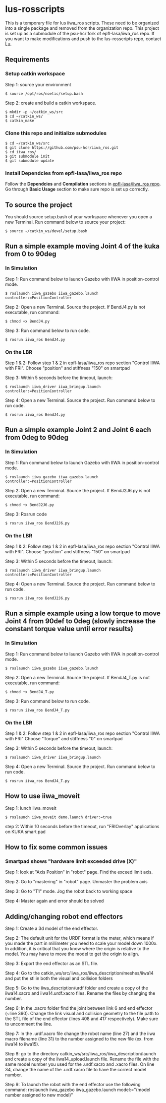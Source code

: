 # lus-rosscripts
This is a temporary file for lus iiwa_ros scripts. These need to be organized into a single package and removed from the organization repo.
This project is set up as a submodule of the psu-hcr fork of epfl-lasa/iiwa_ros repo. If you want to make modifications and push to the lus-rosscripts repo, contact Lu.

## Requirements
### Setup catkin workspace
Step 1: source your environment

	$ source /opt/ros/noetic/setup.bash

Step 2: create and build a catkin workspace. 

	$ mkdir -p ~/catkin_ws/src
	$ cd ~/catkin_ws/
	$ catkin_make
	
### Clone this repo and initialize submodules

	$ cd ~/catkin_ws/src
	$ git clone https://github.com/psu-hcr/iiwa_ros.git
	$ cd iiwa_ros/
	$ git submodule init
	$ git submodule update

### Install Dependcies from epfl-lasa/iiwa_ros repo
Follow the **Dependcies** and **Compilation** sections in [epfl-lasa/iiwa_ros repo](https://github.com/epfl-lasa/iiwa_ros).
Go through **Basic Usage** section to make sure repo is set up correctly.

## To source the project
You should source setup.bash of your workspace whenever you open a new Terminal. Run command below to source your project: 

	$ source ~/catkin_ws/devel/setup.bash
	
## Run a simple example moving Joint 4 of the kuka from 0 to 90deg
### In Simulation
Step 1: Run command below to launch Gazebo with IIWA in position-control mode. 

	$ roslaunch iiwa_gazebo iiwa_gazebo.launch controller:=PositionController

Step 2: Open a new Terminal. Source the project. If BendJ4.py is not executable, run command:

	$ chmod +x BendJ4.py

Step 3: Run command below to run code.

	$ rosrun iiwa_ros BendJ4.py
	
### On the LBR
Step 1 & 2: Follow step 1 & 2 in epfl-lasa/iiwa_ros repo section "Control IIWA with FRI". Choose "position" and stiffness "150" on smartpad

Step 3: Within 5 seconds before the timeout, launch: 

	$ roslaunch iiwa_driver iiwa_bringup.launch controller:=PositionController
	
Step 4: Open a new Terminal. Source the project. Run command below to run code.
	
	$ rosrun iiwa_ros BendJ4.py

## Run a simple example Joint 2 and Joint 6 each from 0deg to 90deg
### In Simulation
Step 1: Run command below to launch Gazebo with IIWA in position-control mode.

	$ roslaunch iiwa_gazebo iiwa_gazebo.launch controller:=PositionController

Step 2: Open a new Terminal. Source the project. If BendJ2J6.py is not executable, run command:

	$ chmod +x BendJ2J6.py

Step 3: Rosrun code

	$ rosrun iiwa_ros BendJ2J6.py
	
### On the LBR
Step 1 & 2: Follow step 1 & 2 in epfl-lasa/iiwa_ros repo section "Control IIWA with FRI". Choose "position" and stiffness "150" on smartpad

Step 3: Within 5 seconds before the timeout, launch: 

	$ roslaunch iiwa_driver iiwa_bringup.launch controller:=PositionController
	
Step 4: Open a new Terminal. Source the project. Run command below to run code.
	
	$ rosrun iiwa_ros BendJ2J6.py
	
## Run a simple example using a low torque to move Joint 4 from 90def to 0deg (slowly increase the constant torque value until error results)
### In Simulation
Step 1: Run command below to launch Gazebo with IIWA in position-control mode.

	$ roslaunch iiwa_gazebo iiwa_gazebo.launch 

Step 2: Open a new Terminal. Source the project. If BendJ4_T.py is not executable, run command:

	$ chmod +x BendJ4_T.py

Step 3: Run command below to run code.

	$ rosrun iiwa_ros BendJ4_T.py
	
### On the LBR
Step 1 & 2: Follow step 1 & 2 in epfl-lasa/iiwa_ros repo section "Control IIWA with FRI" Choose "Torque" and stiffness "0" on smartpad


Step 3: Within 5 seconds before the timeout, launch: 

	$ roslaunch iiwa_driver iiwa_bringup.launch 
	
Step 4: Open a new Terminal. Source the project. Run command below to run code.
	
	$ rosrun iiwa_ros BendJ4_T.py
	
## How to use iiwa_moveit
Step 1: lunch iiwa_moveit

	$ roslaunch iiwa_moveit demo.launch driver:=true

step 2: Within 10 seconds before the timeout, run "FRIOverlay" applications on KUKA smart pad
	
## How to fix some common issues
### Smartpad shows "hardware limit exceeded drive (X)"
Step 1: look at "Axis Position" in "robot" page. Find the exceed limit axis.

Step 2: Go to "mastering" in "robot" page. Unmaster the problem axis

Step 3: Go to "T1" mode. Jog the robot back to working space

Step 4: Master again and error should be solved

## Adding/changing robot end effectors

Step 1: Create a 3d model of the end effector.

Step 2: The default unit for the URDF format is the meter, which means if you made the part in millimeter you need to scale your model down 1000x.
In addition, it is critical that you know where the origin is relative to the model. You may have to move the model to get the origin to align.

Step 3: Export the end effector as an STL file.

Step 4: Go to the catkin_ws/src/iiwa_ros/iiwa_description/meshes/iiwa14 and put the stl in both the visual and collision folders

Step 5: Go to the iiwa_description/urdf folder and create a copy of the iiwa14.xacro and iiwa14.urdf.xacro files. Rename the files by changing the number.
	
Step 6: In the .xacro folder find the joint between link 6 and end effector (~line 390). Change the link visual and collision geometry to the file path to the STL file of the end effector (lines 408 and 417 respectively). Make sure to uncomment the line.

Step 7: In the .urdf.xacro file change the robot name (line 27) and the iiwa macro filename (line 31)  to the number assigned to the new file (ex. from iiwa14 to iiwa15).

Step 8: go to the directory catkin_ws/src/iiwa_ros/iiwa_description/launch and create a copy of the iiwa14_upload.launch file. Rename the file with the same model number you used for the .urdf.xacro and .xacro files. On line 34, change the name of the .urdf.xacro file to have the correct model number.

Step 9: To launch the robot with the end effector use the following command: roslaunch iiwa_gazebo iiwa_gazebo.launch model:="(model number assigned to new model)"
